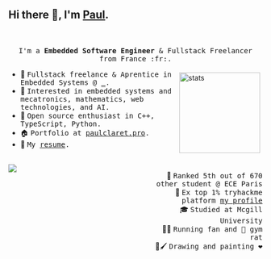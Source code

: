 ## Hi there 👋, I'm <b><a rel="nofollow noopener noreferrer" target="_blank" href="https://paulclaret.pro/portfolio">Paul</a></b>.

<p align="center">
  <br />
  <samp>
    <br>I'm a <b>Embedded Software Engineer</b> & Fullstack Freelancer from France :fr:.<br>
  </samp>
  <!--<img src="https://github.com/paulclrt/paulclrt/animation.gif alt="animation" width="100%"/>-->
</p>

<img src="https://github-readme-stats.vercel.app/api?username=paulclrt&show_icons=true&count_private=true" alt="stats" height="160" align="right" style="margin: 5px; margin-bottom: 20px;" />

- :rocket: <samp>Fullstack freelance & Aprentice in Embedded Systems  @ <a rel="nofollow noopener noreferrer" target="_blank" href="https://">_</a>.</samp>
- 🔭 <samp>Interested in embedded systems and mecatronics, mathematics, web technologies, and AI.</samp>
- 🌱 <samp>Open source enthusiast in C++, TypeScript, Python.</samp>
- 🏠 <samp>Portfolio at [paulclaret.pro](https://paulclaret.pro/portfolio/).</samp>
- 💬 <samp>My [resume](https://raw.githubusercontent.com/paulclrt/paulclrt/refs/heads/main/Paul%20Claret%20CV%20-%20alternance%20Syst%C3%A8mes%20embarqu%C3%A9s%20sep25-juin27.pdf).</samp>


<br />

<div style="display: grid; grid-template-columns: 1fr 1fr; grid-template-rows: 1fr;">

<img align="left" src="https://github-readme-stats.vercel.app/api/top-langs/?username=paulclrt&layout=compact&theme=buefy&hide_border=true"/>
<ul align="right">
   🥇 <samp>Ranked 5th out of 670 other student @ ECE Paris</samp> </br>
   🚀 <samp>Ex top 1% tryhackme platform <a href="https://tryhackme.com/p/451">my profile</a></samp> </br>
   🎓 <samp>Studied at Mcgill University</samp> </br>
  🏃🏻 <samp>Running fan and 💪 gym rat</samp> </br>
  🎨🖌️ <samp>Drawing and painting ❤️</samp> </br>
</ul>


</div>
